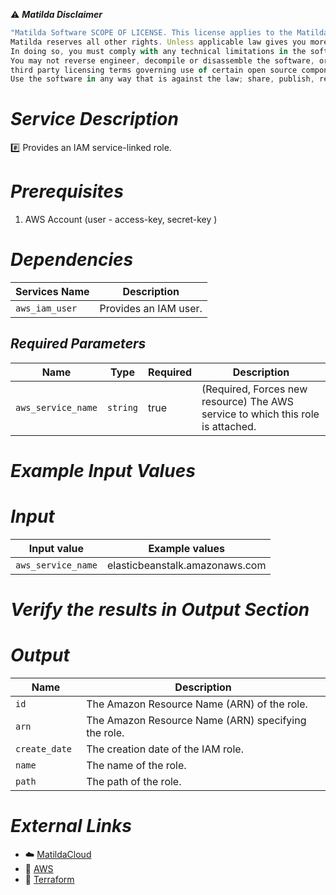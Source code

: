 :warning: ***Matilda Disclaimer***
```javascript
"Matilda Software SCOPE OF LICENSE. This license applies to the Matilda cloud product. The software is licensed, not sold. This agreement only gives you some rights to use the software. 
Matilda reserves all other rights. Unless applicable law gives you more rights despite this limitation, you may use the software only as expressly permitted in this agreement. 
In doing so, you must comply with any technical limitations in the software that only allow you to use it in certain ways. 
You may not reverse engineer, decompile or disassemble the software, or otherwise attempt to derive the source code for the software except and solely to the extent required by 
third party licensing terms governing use of certain open source components that may be included in the software; remove, minimize, block or modify any notices of Matilda or its suppliers in the software. 
Use the software in any way that is against the law; share, publish, rent or lease the software, or provide the software as a offering for others to use."
```

# *Service Description*
:hash: Provides an IAM service-linked role.

# *Prerequisites*
1. AWS Account (user - access-key, secret-key )

# *Dependencies*
| **Services Name**        | **Description**                                                      |
|--------------------------|----------------------------------------------------------------------|
| `aws_iam_user`           | Provides an IAM user.                                                |



## *Required Parameters*
| Name | Type | Required | Description |
| --- | --- | --- | --- |
| `aws_service_name` | `string` | true | (Required, Forces new resource) The AWS service to which this role is attached. |




# *Example Input Values*
# *Input*

| Input value                       | Example values                                                                           |
|-----------------------------------|------------------------------------------------------------------------------------------|
| `aws_service_name`                          | elasticbeanstalk.amazonaws.com                                        | 


# *Verify the results in Output Section*
# *Output*
| Name | Description |
| ------------- | ------------- |
|  `id` | The Amazon Resource Name (ARN) of the role. |
|  `arn` | The Amazon Resource Name (ARN) specifying the role. |
|  `create_date ` |  The creation date of the IAM role. |
|  `name  ` | The name of the role. |
|  `path  ` | The path of the role. |



# *External Links*
* :cloud: [MatildaCloud](https://www.matildacloud.com/docs/ "Matildacloud")
* :link: [AWS](https://aws.amazon.com/console/)
* :link: [Terraform](https://registry.terraform.io/providers/hashicorp/aws/latest/docs/resources/iam_service_linked_role)